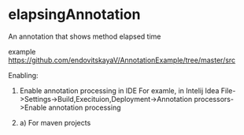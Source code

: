 # elapsingAnnotation
An annotation that shows method elapsed time

example https://github.com/endovitskayaV/AnnotationExample/tree/master/src

Enabling:

1. Enable annotation processing in IDE
For examle, in Intelij Idea File->Settings->Build,Execituion,Deployment->Annotation processors->Enable annotation processing

2. a) For maven projects
<!-- 
<repositories>
        <repository>
            <id>elapsingAnnotation-mvn-repo</id>
            <url>https://raw.github.com/endovitskayaV/elapsingAnnotation/mvn-repo/</url>
            <snapshots>
                <enabled>true</enabled>
                <updatePolicy>always</updatePolicy>
            </snapshots>
        </repository>
    </repositories>
    
    
    <dependencies>
        <dependency>
            <groupId>ru.vsu</groupId>
            <artifactId>elapsingAnnotation</artifactId>
            <version>1.0-SNAPSHOT</version>
        </dependency>
    </dependencies>


b) For gradle projects: <br>
repositories { <br>
    maven{ <br>
        url 'https://raw.github.com/endovitskayaV/elapsingAnnotation/mvn-repo/' <br>
    } <br>
     //your other repositories <br>
} <br>

dependencies { <br>
    compile group: 'ru.vsu', name: 'elapsingAnnotation', version:'1.0-SNAPSHOT' <br>
    //your other dependencies <br>
} <br>

c) For other projects dowload  <br>
https://github.com/endovitskayaV/elapsingAnnotation/blob/master/elapsingAnnotation-1.0-SNAPSHOT-jar-with-dependencies.jar  <br>
and include in project classpath  <br>

